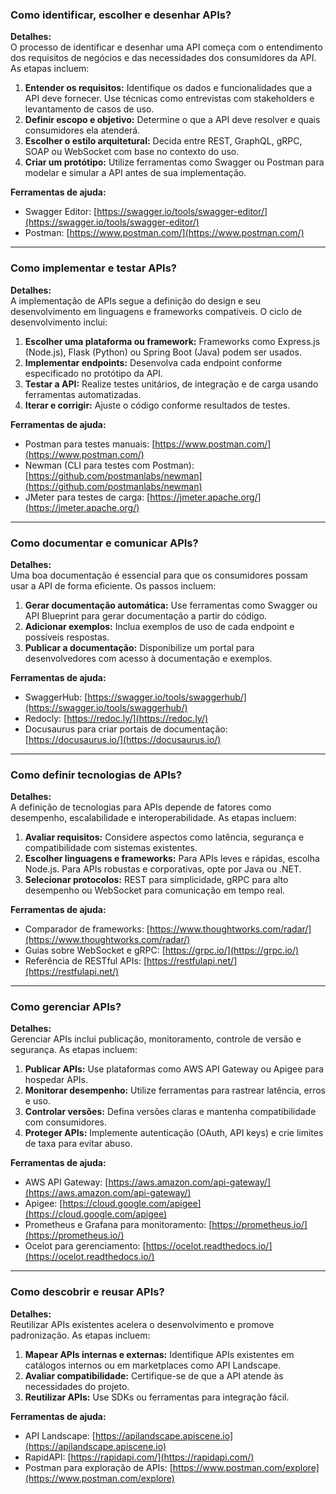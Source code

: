 ### Como identificar, escolher e desenhar APIs?

**Detalhes:**  
O processo de identificar e desenhar uma API começa com o entendimento dos requisitos de negócios e das necessidades dos consumidores da API. As etapas incluem:

1. **Entender os requisitos:** Identifique os dados e funcionalidades que a API deve fornecer. Use técnicas como entrevistas com stakeholders e levantamento de casos de uso.
2. **Definir escopo e objetivo:** Determine o que a API deve resolver e quais consumidores ela atenderá.
3. **Escolher o estilo arquitetural:** Decida entre REST, GraphQL, gRPC, SOAP ou WebSocket com base no contexto do uso.
4. **Criar um protótipo:** Utilize ferramentas como Swagger ou Postman para modelar e simular a API antes de sua implementação.

**Ferramentas de ajuda:**  
- Swagger Editor: [https://swagger.io/tools/swagger-editor/](https://swagger.io/tools/swagger-editor/)  
- Postman: [https://www.postman.com/](https://www.postman.com/)

---

### Como implementar e testar APIs?

**Detalhes:**  
A implementação de APIs segue a definição do design e seu desenvolvimento em linguagens e frameworks compatíveis. O ciclo de desenvolvimento inclui:

1. **Escolher uma plataforma ou framework:** Frameworks como Express.js (Node.js), Flask (Python) ou Spring Boot (Java) podem ser usados.
2. **Implementar endpoints:** Desenvolva cada endpoint conforme especificado no protótipo da API.
3. **Testar a API:** Realize testes unitários, de integração e de carga usando ferramentas automatizadas.
4. **Iterar e corrigir:** Ajuste o código conforme resultados de testes.

**Ferramentas de ajuda:**  
- Postman para testes manuais: [https://www.postman.com/](https://www.postman.com/)  
- Newman (CLI para testes com Postman): [https://github.com/postmanlabs/newman](https://github.com/postmanlabs/newman)  
- JMeter para testes de carga: [https://jmeter.apache.org/](https://jmeter.apache.org/)

---

### Como documentar e comunicar APIs?

**Detalhes:**  
Uma boa documentação é essencial para que os consumidores possam usar a API de forma eficiente. Os passos incluem:

1. **Gerar documentação automática:** Use ferramentas como Swagger ou API Blueprint para gerar documentação a partir do código.
2. **Adicionar exemplos:** Inclua exemplos de uso de cada endpoint e possíveis respostas.
3. **Publicar a documentação:** Disponibilize um portal para desenvolvedores com acesso à documentação e exemplos.

**Ferramentas de ajuda:**  
- SwaggerHub: [https://swagger.io/tools/swaggerhub/](https://swagger.io/tools/swaggerhub/)  
- Redocly: [https://redoc.ly/](https://redoc.ly/)  
- Docusaurus para criar portais de documentação: [https://docusaurus.io/](https://docusaurus.io/)

---

### Como definir tecnologias de APIs?

**Detalhes:**  
A definição de tecnologias para APIs depende de fatores como desempenho, escalabilidade e interoperabilidade. As etapas incluem:

1. **Avaliar requisitos:** Considere aspectos como latência, segurança e compatibilidade com sistemas existentes.
2. **Escolher linguagens e frameworks:** Para APIs leves e rápidas, escolha Node.js. Para APIs robustas e corporativas, opte por Java ou .NET.
3. **Selecionar protocolos:** REST para simplicidade, gRPC para alto desempenho ou WebSocket para comunicação em tempo real.

**Ferramentas de ajuda:**  
- Comparador de frameworks: [https://www.thoughtworks.com/radar/](https://www.thoughtworks.com/radar/)  
- Guias sobre WebSocket e gRPC: [https://grpc.io/](https://grpc.io/)  
- Referência de RESTful APIs: [https://restfulapi.net/](https://restfulapi.net/)

---

### Como gerenciar APIs?

**Detalhes:**  
Gerenciar APIs inclui publicação, monitoramento, controle de versão e segurança. As etapas incluem:

1. **Publicar APIs:** Use plataformas como AWS API Gateway ou Apigee para hospedar APIs.
2. **Monitorar desempenho:** Utilize ferramentas para rastrear latência, erros e uso.
3. **Controlar versões:** Defina versões claras e mantenha compatibilidade com consumidores.
4. **Proteger APIs:** Implemente autenticação (OAuth, API keys) e crie limites de taxa para evitar abuso.

**Ferramentas de ajuda:**  
- AWS API Gateway: [https://aws.amazon.com/api-gateway/](https://aws.amazon.com/api-gateway/)  
- Apigee: [https://cloud.google.com/apigee](https://cloud.google.com/apigee)  
- Prometheus e Grafana para monitoramento: [https://prometheus.io/](https://prometheus.io/)  
- Ocelot para gerenciamento: [https://ocelot.readthedocs.io/](https://ocelot.readthedocs.io/)

---

### Como descobrir e reusar APIs?

**Detalhes:**  
Reutilizar APIs existentes acelera o desenvolvimento e promove padronização. As etapas incluem:

1. **Mapear APIs internas e externas:** Identifique APIs existentes em catálogos internos ou em marketplaces como API Landscape.
2. **Avaliar compatibilidade:** Certifique-se de que a API atende às necessidades do projeto.
3. **Reutilizar APIs:** Use SDKs ou ferramentas para integração fácil.

**Ferramentas de ajuda:**  
- API Landscape: [https://apilandscape.apiscene.io](https://apilandscape.apiscene.io)  
- RapidAPI: [https://rapidapi.com/](https://rapidapi.com/)  
- Postman para exploração de APIs: [https://www.postman.com/explore](https://www.postman.com/explore)



